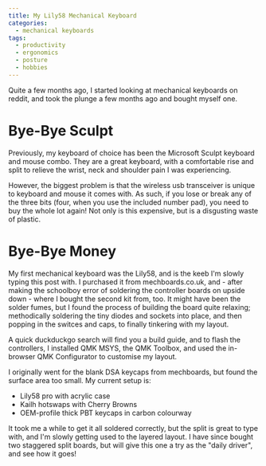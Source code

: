 ```yaml
---
title: My Lily58 Mechanical Keyboard
categories:
  - mechanical keyboards
tags:
  - productivity
  - ergonomics
  - posture
  - hobbies
---
```


Quite a few months ago, I started looking at mechanical keyboards on reddit, and took the plunge a few months ago and bought myself one. 

# Bye-Bye Sculpt

Previously, my keyboard of choice has been the Microsoft Sculpt keyboard and mouse combo. They are a great keyboard, with a comfortable rise and split to relieve the wrist, neck and shoulder pain I was experiencing. 

However, the biggest problem is that the wireless usb transceiver is unique to keyboard and mouse it comes with. As such, if you lose or break any of the three bits (four, when you use the included number pad), you need to buy the whole lot again! Not only is this expensive, but is a disgusting waste of plastic.

# Bye-Bye Money

My first mechanical keyboard was the Lily58, and is the keeb I'm slowly typing this post with. I purchased it from mechboards.co.uk, and  - after making the schoolboy error of soldering the controller boards on upside down - where I bought the second kit from, too. It might have been the solder fumes, but I found the process of building the board quite relaxing; methodically soldering the tiny diodes and sockets into place, and then popping in the switces and caps, to finally tinkering with my layout.

A quick duckduckgo search will find you a build guide, and to flash the controllers, I installed QMK MSYS, the QMK Toolbox, and used the in-browser QMK Configurator to customise my layout.

I originally went for the blank DSA keycaps from mechboards, but found the surface area too small. My current setup is:

* Lily58 pro with acrylic case
* Kailh hotswaps with Cherry Browns
* OEM-profile thick PBT keycaps in carbon colourway

It took me a while to get it all soldered correctly, but the split is great to type with, and I'm slowly getting used to the layered layout. I have since bought two staggered split boards, but will give this one a try as the "daily driver", and see how it goes!
